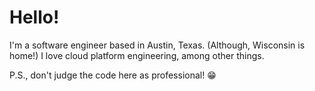 # Hello!

I'm a software engineer based in Austin, Texas. (Although, Wisconsin is home!) I love cloud platform engineering, among other things.

P.S., don't judge the code here as professional! 😁
